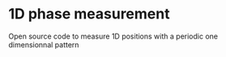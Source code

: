 # 1D phase measurement
Open source code to measure 1D positions with a periodic one dimensionnal pattern
